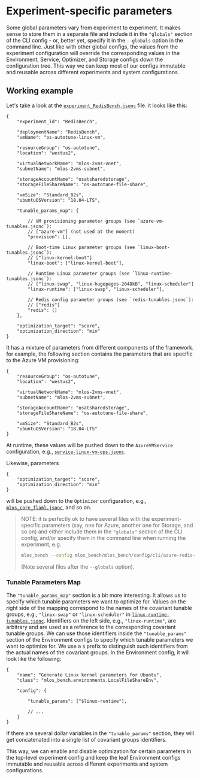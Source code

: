 # Experiment-specific parameters

Some global parameters vary from experiment to experiment.
It makes sense to store them in a separate file and include it in the `"globals"` section of the CLI config - or, better yet, specify it in the `--globals` option in the command line.
Just like with other global configs, the values from the experiment configuration will override the corresponding values in the Environment, Service, Optimizer, and Storage configs down the configuration tree.
This way we can keep most of our configs immutable and reusable across different experiments and system configurations.

## Working example

Let's take a look at the [`experiment_RedisBench.jsonc`](experiment_RedisBench.jsonc) file.
it looks like this:

```jsonc
{
    "experiment_id": "RedisBench",

    "deploymentName": "RedisBench",
    "vmName": "os-autotune-linux-vm",

    "resourceGroup": "os-autotune",
    "location": "westus2",

    "virtualNetworkName": "mlos-2vms-vnet",
    "subnetName": "mlos-2vms-subnet",

    "storageAccountName": "osatsharedstorage",
    "storageFileShareName": "os-autotune-file-share",

    "vmSize": "Standard_B2s",
    "ubuntuOSVersion": "18.04-LTS",

    "tunable_params_map": {

        // VM provisioning parameter groups (see `azure-vm-tunables.jsonc`):
        // ["azure-vm"] (not used at the moment)
        "provision": [],

        // Boot-time Linux parameter groups (see `linux-boot-tunables.jsonc`):
        // ["linux-kernel-boot"]
        "linux-boot": ["linux-kernel-boot"],

        // Runtime Linux parameter groups (see `linux-runtime-tunables.jsonc`):
        // ["linux-swap", "linux-hugepages-2048kB", "linux-scheduler"]
        "linux-runtime": ["linux-swap", "linux-scheduler"],

        // Redis config parameter groups (see `redis-tunables.jsonc`):
        // ["redis"]
        "redis": []
    },

    "optimization_target": "score",
    "optimization_direction": "min"
}
```

It has a mixture of parameters from different components of the framework. for example, the following section contains the parameters that are specific to the Azure VM provisioning:

```jsonc
{
    "resourceGroup": "os-autotune",
    "location": "westus2",

    "virtualNetworkName": "mlos-2vms-vnet",
    "subnetName": "mlos-2vms-subnet",

    "storageAccountName": "osatsharedstorage",
    "storageFileShareName": "os-autotune-file-share",

    "vmSize": "Standard_B2s",
    "ubuntuOSVersion": "18.04-LTS"
}
```

At runtime, these values will be pushed down to the `AzureVMService` configuration, e.g., [`service-linux-vm-ops.jsonc`](../services/remote/azure/service-linux-vm-ops.jsonc).

Likewise, parameters

```jsonc
{
    "optimization_target": "score",
    "optimization_direction": "min"
}
```

will be pushed down to the `Optimizer` configuration, e.g., [`mlos_core_flaml.jsonc`](../optimizers/mlos_core_flaml.jsonc), and so on.

> NOTE: it is perfectly ok to have several files with the experiment-specific parameters (say, one for Azure, another one for Storage, and so on) and either include them in the `"globals"` section of the CLI config, and/or specify them in the command line when running the experiment, e.g.
>
> ```bash
> mlos_bench --config mlos_bench/mlos_bench/config/cli/azure-redis-opt.jsonc --globals experiment_Redis_Azure.jsonc experiment_Redis_Tunables.jsonc --max_iterations 10
> ```
>
> (Note several files after the `--globals` option).

### Tunable Parameters Map

The `"tunable_params_map"` section is a bit more interesting.
It allows us to specify which tunable parameters we want to optimize for.
Values on the right side of the mapping correspond to the names of the covariant tunable groups, e.g., `"linux-swap"` or `"linux-scheduler"` in [`linux-runtime-tunables.jsonc`](../environments/os/linux/runtime/linux-runtime-tunables.jsonc).
Identifiers on the left side, e.g., `"linux-runtime"`, are arbitrary and are used as a reference to the corresponding covariant tunable groups.
We can use those identifiers inside the `"tunable_params"` section of the Environment configs to specify which tunable parameters we want to optimize for.
We use a `$` prefix to distinguish such identifiers from the actual names of the covariant groups.
In the Environment config, it will look like the following:

```jsonc
{
    "name": "Generate Linux kernel parameters for Ubuntu",
    "class": "mlos_bench.environments.LocalFileShareEnv",

    "config": {

        "tunable_params": ["$linux-runtime"],

        // ...
    }
}
```

If there are several dollar variables in the `"tunable_params"` section, they will get concatenated into a single list of covariant groups identifiers.

This way, we can enable and disable optimization for certain parameters in the top-level experiment config and keep the leaf Environment configs immutable and reusable across different experiments and system configurations.
